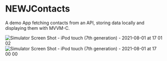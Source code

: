 # NEWJContacts
A demo App fetching contacts from an API, storing data locally and displaying them with MVVM-C.

![Simulator Screen Shot - iPod touch (7th generation) - 2021-08-01 at 17 01 02](https://user-images.githubusercontent.com/43098888/127769277-cbed821a-f5fc-4c5a-abed-4413893547d2.png)
![Simulator Screen Shot - iPod touch (7th generation) - 2021-08-01 at 17 00 00](https://user-images.githubusercontent.com/43098888/127769279-5e6d5529-ee36-4dff-8057-ca1ef630323f.png)



